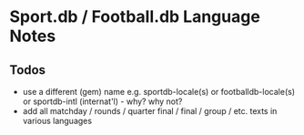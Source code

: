 # Sport.db / Football.db Language Notes

## Todos

- use a different (gem) name e.g. sportdb-locale(s) or footballdb-locale(s) or sportdb-intl (internat'l) - why? why not?
- add all matchday / rounds / quarter final / final / group / etc. texts in various languages
